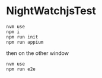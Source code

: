 # NightWatchjsTest

```
nvm use
npm i
npm run init
npm run appium
```

then on the other window
```
nvm use
npm run e2e
```
